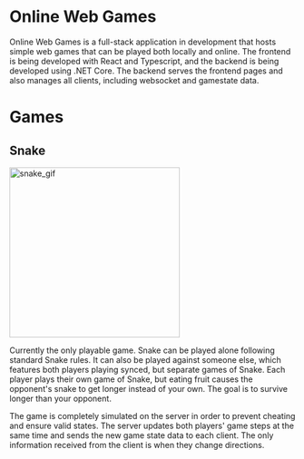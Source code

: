 # Online Web Games
Online Web Games is a full-stack application in development that hosts simple web games that can be played both locally and online. The frontend is being developed with React and Typescript, and the backend is being developed using .NET Core. The backend serves the frontend pages and also manages all clients, including websocket and gamestate data.

# Games
## Snake
<img src="https://github.com/user-attachments/assets/631b14aa-93a5-4b65-8e54-1ca732a8e3ee" alt="snake_gif" width="300" height="300">

Currently the only playable game. Snake can be played alone following standard Snake rules. It can also be played against someone else, which features both players playing synced, but separate games of Snake. Each player plays their own game of Snake, but eating fruit causes the opponent's snake to get longer instead of your own. The goal is to survive longer than your opponent. 

The game is completely simulated on the server in order to prevent cheating and ensure valid states. The server updates both players' game steps at the same time and sends the new game state data to each client. The only information received from the client is when they change directions.



